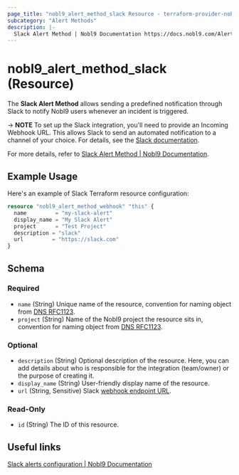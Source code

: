 ```yaml
---
page_title: "nobl9_alert_method_slack Resource - terraform-provider-nobl9"
subcategory: "Alert Methods"
description: |-
  Slack Alert Method | Nobl9 Documentation https://docs.nobl9.com/Alert_Methods/slack
---
```


# nobl9_alert_method_slack (Resource)

The **Slack Alert Method** allows sending a predefined notification through Slack to notify Nobl9 users whenever an incident is triggered.

-> **NOTE** To set up the Slack integration, you'll need to provide an Incoming Webhook URL. This allows Slack to send an automated notification to a channel of your choice. For details, see the [Slack documentation](https://slack.com/help/articles/115005265063-Incoming-webhooks-for-Slack%22).

For more details, refer to [Slack Alert Method | Nobl9 Documentation](https://docs.nobl9.com/Alert_Methods/slack).

## Example Usage

Here's an example of Slack Terraform resource configuration:

```terraform
resource "nobl9_alert_method_webhook" "this" {
  name         = "my-slack-alert"
  display_name = "My Slack Alert"
  project      = "Test Project"
  description = "slack"
  url         = "https://slack.com"
}
```

<!-- schema generated by tfplugindocs -->
## Schema

### Required

- `name` (String) Unique name of the resource, convention for naming object from [DNS RFC1123](https://kubernetes.io/docs/concepts/overview/working-with-objects/names/#names).
- `project` (String) Name of the Nobl9 project the resource sits in, convention for naming object from [DNS RFC1123](https://kubernetes.io/docs/concepts/overview/working-with-objects/names/#names).

### Optional

- `description` (String) Optional description of the resource. Here, you can add details about who is responsible for the integration (team/owner) or the purpose of creating it.
- `display_name` (String) User-friendly display name of the resource.
- `url` (String, Sensitive) Slack [webhook endpoint URL](https://slack.com/help/articles/115005265063-Incoming-webhooks-for-Slack%22).

### Read-Only

- `id` (String) The ID of this resource.

## Useful links

[Slack alerts configuration | Nobl9 Documentation](https://docs.nobl9.com/Alert_Methods/slack/)